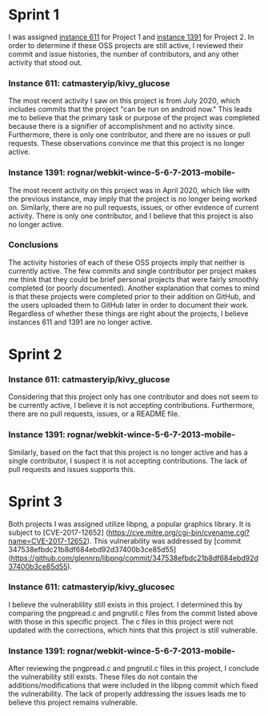 # Sprint 1
I was assigned [instance 611](https://github.com/catmasteryip/kivy_glucose) for Project 1 and [instance 1391](https://github.com/rognar/webkit-wince-5-6-7-2013-mobile-) for Project 2. In order to determine if these OSS projects are still active, I reviewed their commit and issue histories, the number of contributors, and any other activity that stood out.

### Instance 611: catmasteryip/kivy_glucose
The most recent activity I saw on this project is from July 2020, which includes commits that the project "can be run on android now." This leads me to believe that the primary task or purpose of the project was completed because there is a signifier of accomplishment and no activity since. Furthermore, there is only one contributor, and there are no issues or pull requests. These observations convince me that this project is no longer active.

### Instance 1391: rognar/webkit-wince-5-6-7-2013-mobile-
The most recent activity on this project was in April 2020, which like with the previous instance, may imply that the project is no longer being worked on. Similarly, there are no pull requests, issues, or other evidence of current activity. There is only one contributor, and I believe that this project is also no longer active.

### Conclusions
The activity histories of each of these OSS projects imply that neither is currently active. The few commits and single contributor per project makes me think that they could be brief personal projects that were fairly smoothly completed (or poorly documented). Another explanation that comes to mind is that these projects were completed prior to their addition on GitHub, and the users uploaded them to GitHub later in order to document their work. Regardless of whether these things are right about the projects, I believe instances 611 and 1391 are no longer active.

# Sprint 2

### Instance 611: catmasteryip/kivy_glucose
Considering that this project only has one contributor and does not seem to be currently active, I believe it is not accepting contributions. Furthermore, there are no pull requests, issues, or a README file. 

### Instance 1391: rognar/webkit-wince-5-6-7-2013-mobile-
Similarly, based on the fact that this project is no longer active and has a single contributor, I suspect it is not accepting contributions. The lack of pull requests and issues supports this.

# Sprint 3

Both projects I was assigned utilize libpng, a popular graphics library. It is subject to [CVE-2017-12652] (https://cve.mitre.org/cgi-bin/cvename.cgi?name=CVE-2017-12652). This vulnerability was addressed by [commit 347538efbdc21b8df684ebd92d37400b3ce85d55] (https://github.com/glennrp/libpng/commit/347538efbdc21b8df684ebd92d37400b3ce85d55).

### Instance 611: catmasteryip/kivy_glucosec
I believe the vulnerablility still exists in this project. I determined this by comparing the pngpread.c and pngrutil.c files from the commit listed above with those in this specific project. The c files in this project were not updated with the corrections, which hints that this project is still vulnerable. 

### Instance 1391: rognar/webkit-wince-5-6-7-2013-mobile-
After reviewing the pngpread.c and pngrutil.c files in this project, I conclude the vulnerability still exists. These files do not contain the additions/modifications that were included in the libpng commit which fixed the vulnerability. The lack of properly addressing the issues leads me to believe this project remains vulnerable. 

